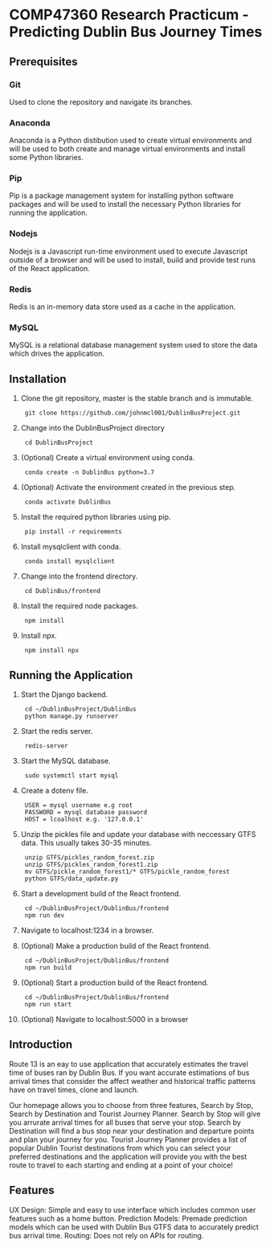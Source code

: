 # COMP47360 Research Practicum - Predicting Dublin Bus Journey Times

## Prerequisites

### Git
Used to clone the repository and navigate its branches.

### Anaconda
Anaconda is a Python distibution used to create virtual environments and will be used to both create and manage virtual environments and install some Python libraries.

### Pip
Pip is a package management system for installing python software packages and will be used to install the necessary Python libraries for running the application.

### Nodejs
Nodejs is a Javascript run-time environment used to execute Javascript outside of a browser and will be used to install, build and provide test runs of the React application.

### Redis
Redis is an in-memory data store used as a cache in the application.

### MySQL
MySQL is a relational database management system used to store the data which drives the application.

## Installation

1. Clone the git repository, master is the stable branch and is immutable.

        git clone https://github.com/johnmcl001/DublinBusProject.git

2. Change into the DublinBusProject directory

        cd DublinBusProject

3. (Optional) Create a virtual environment using conda.

        conda create -n DublinBus python=3.7

4. (Optional) Activate the environment created in the previous step.

        conda activate DublinBus

5. Install the required python libraries using pip.

        pip install -r requirements

6. Install mysqlclient with conda.

        conda install mysqlclient

7. Change into the frontend directory.

        cd DublinBus/frontend

8. Install the required node packages.

        npm install

9. Install npx.

        npm install npx

## Running the Application

1. Start the Django backend.

        cd ~/DublinBusProject/DublinBus
        python manage.py runserver

2. Start the redis server.

        redis-server

3. Start the MySQL database.

        sudo systemctl start mysql
        
4. Create a dotenv file.

        USER = mysql username e.g root
        PASSWORD = mysql database password
        HOST = lcoalhost e.g. '127.0.0.1'
        
5. Unzip the pickles file and update your database with neccessary GTFS data. This usually takes 30-35 minutes.

        unzip GTFS/pickles_random_forest.zip 
        unzip GTFS/pickles_random_forest1.zip 
        mv GTFS/pickle_random_forest1/* GTFS/pickle_random_forest
        python GTFS/data_update.py

4. Start a development build of the React frontend.

        cd ~/DublinBusProject/DublinBus/frontend
        npm run dev

5. Navigate to localhost:1234 in a browser.

5. (Optional) Make a production build of the React frontend.

        cd ~/DublinBusProject/DublinBus/frontend
        npm run build

6. (Optional) Start a production build of the React frontend.

        cd ~/DublinBusProject/DublinBus/frontend
        npm run start

7. (Optional) Navigate to localhost:5000 in a browser


## Introduction
Route 13 is an eay to use application that accurately estimates the travel time of buses ran by Dublin Bus. If you want accurate estimations of bus arrival times that consider the affect weather and historical traffic patterns have on travel times, clone and launch.

Our homepage allows you to choose from three features, Search by Stop, Search by Destination and Tourist Journey Planner. Search by Stop will give you arrurate arrival times for all buses that serve your stop. Search by Destination will find a bus stop near your destination and departure points and plan your journey for you. Tourist Journey Planner provides a list of popular Dublin Tourist destinations from which you can select your preferred destinations and the application will provide you with the best route to travel to each starting and ending at a point of your choice!

## Features

UX Design: Simple and easy to use interface which includes common user features such as a home button.
Prediction Models: Premade prediction models which can be used with Dublin Bus GTFS data to accurately predict bus arrival time.
Routing: Does not rely on APIs for routing.



